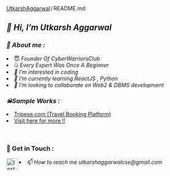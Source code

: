 <div class="position-relative">   
  <div class="Box mt-4">
  <div class="Box-body p-4">
    <div class="d-flex flex-justify-between">
      <div class="text-mono text-small mb-3">
        <a href="https://github.com/utkarshcse2026" class="no-underline Link--primary">UtkarshAggarwal</a><span class="color-fg-muted d-inline-block" style="padding:0px 2px;">/</span>README<span class="color-fg-muted">.md</span>
      </div>

<h2></path></svg></a><b><i>👋 Hi, I’m Utkarsh Aggarwal</g-emoji></i></b></h2>
<h3></path></svg></a><b><i>🤠</g-emoji> About me :</i></b></h3>
<li> 😇</g-emoji> <i>Founder Of CyberWarriorsClub</i></li>
<li> 🤐</g-emoji> <i>Every Expert Was Once A Beginner</i></li>
<li><i>👀 I’m interested in coding</i></li>
<li><i>🌱 I’m currently learning ReactJS , Python</i></li>
<li><i>💞️ I’m looking to collaborate on Web2 & DBMS development</i></li>


<h3></path></svg></a><b><i><g-emoji class="g-emoji" alias="skull_and_crossbones" fallback-src="https://github.githubassets.com/images/icons/emoji/unicode/2620.png">☠</g-emoji>Sample Works :</i></b></h3>
<li> <a href="https://utkarshcse2026.github.io/tripese.com/"> Tripese.com (Travel Booking Platform) </a> </li>
<li> <a href="https://github.com/utkarshcse2026">Visit here for more !!</a> </li>

&nbsp;
<h3>📡</g-emoji> Get in Touch :</i></b></h3>
<a href="https://www.instagram.com/utkarshaggarwalofficial" rel="nofollow"><img align="left" title="Instagram" alt="Instagram" width="30px" src="https://raw.githubusercontent.com/htr-tech/htr-tech/master/assets/instagram.png" style="max-width: 100%;"></a>
<li><i>📫 How to reach me utkarshaggarwalcse@gmail.com</i></li>
</li></article>
  </div>
</div>
